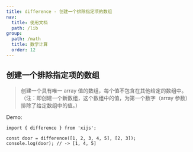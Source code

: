 ```yaml
---
title: difference - 创建一个排除指定项的数组
nav:
  title: 使用文档
  path: /lib
group:
  path: /math
  title: 数学计算
  order: 12
---
```


## 创建一个排除指定项的数组

> 创建一个具有唯一 array 值的数组，每个值不包含在其他给定的数组中。（注：即创建一个新数组，这个数组中的值，为第一个数字（array 参数）排除了给定数组中的值。）

Demo:

```tsx | pure
import { difference } from 'xijs';

const door = difference([1, 2, 3, 4, 5], [2, 3]);
console.log(door); // -> [1, 4, 5]
```
